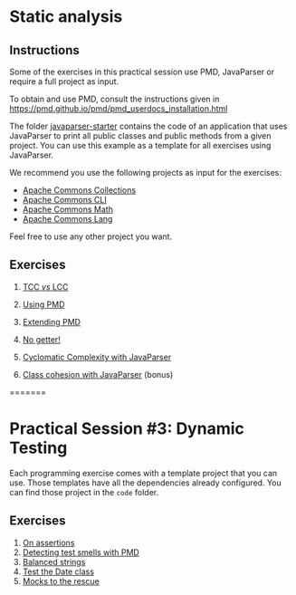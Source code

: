# Static analysis

## Instructions

Some of the exercises in this practical session use PMD, JavaParser or require a full project as input.

To obtain and use PMD, consult the instructions given in https://pmd.github.io/pmd/pmd_userdocs_installation.html

The folder [javaparser-starter](code/javaparser-starter) contains the code of an application that uses JavaParser to print all public classes and public methods from a given project. You can use this example as a template for all exercises using JavaParser. 

We recommend you use the following projects as input for the exercises:

- [Apache Commons Collections](https://github.com/apache/commons-collections)
- [Apache Commons CLI](https://github.com/apache/commons-cli)
- [Apache Commons Math](https://github.com/apache/commons-math)
- [Apache Commons Lang](https://github.com/apache/commons-lang)

Feel free to use any other project you want.

## Exercises

1. [TCC *vs* LCC](exercises/Exercice1.md)

2. [Using PMD](exercises/Exercice2.md)

3. [Extending PMD](exercises/Exercice3.md)

4. [No getter!](exercises/Exercice4.md)

5. [Cyclomatic Complexity with JavaParser](exercises/jp-cc.md) 

6. [Class cohesion with JavaParser](exercises/jp-tcc.md) (bonus)

=======
# Practical Session #3: Dynamic Testing

Each programming exercise comes with a template project that you can use. Those templates have all the dependencies already configured. You can find those project in the `code` folder.

## Exercises

1. [On assertions](exercises/assertions.md)
2. [Detecting test smells with PMD](exercises/pmd-test-smells.md)
3. [Balanced strings](exercises/balanced-strings.md)
4. [Test the Date class](exercises/test-date-class.md)
6. [Mocks to the rescue](exercises/mocks.md)
